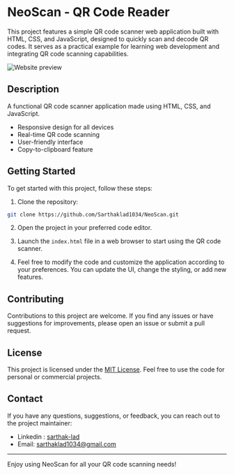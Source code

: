 # NeoScan - QR Code Reader

This project features a simple QR code scanner web application built with HTML, CSS, and JavaScript, designed to quickly scan and decode QR codes. It serves as a practical example for learning web development and integrating QR code scanning capabilities.

![Website preview](https://i.ibb.co/fYNWdjWj/Wallet-Scope-2-1.png)

## Description

A functional QR code scanner application made using HTML, CSS, and JavaScript.
* Responsive design for all devices
* Real-time QR code scanning
* User-friendly interface
* Copy-to-clipboard feature

## Getting Started

To get started with this project, follow these steps:

1. Clone the repository:

```bash
git clone https://github.com/Sarthaklad1034/NeoScan.git
```

2. Open the project in your preferred code editor.

3. Launch the `index.html` file in a web browser to start using the QR code scanner.

4. Feel free to modify the code and customize the application according to your preferences. You can update the UI, change the styling, or add new features.

## Contributing

Contributions to this project are welcome. If you find any issues or have suggestions for improvements, please open an issue or submit a pull request.

## License

This project is licensed under the [MIT License](LICENSE). Feel free to use the code for personal or commercial projects.

## Contact

If you have any questions, suggestions, or feedback, you can reach out to the project maintainer:

- Linkedin : [sarthak-lad](https://linkedin.com/in/sarthak-lad)
- Email: [sarthaklad1034@gmail.com](mailto:sarthaklad1034@gmail.com)

---

Enjoy using NeoScan for all your QR code scanning needs!